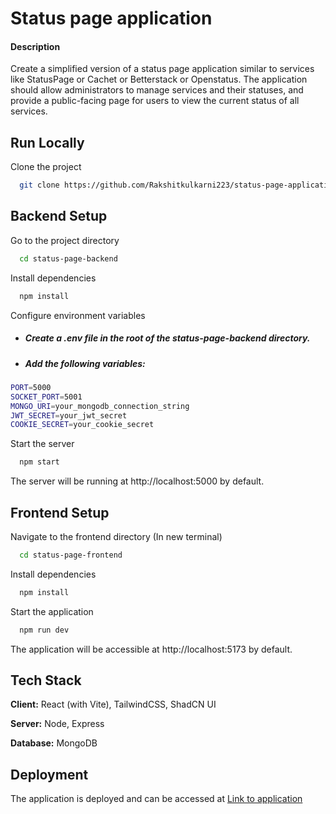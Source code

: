 
# Status page application

#### Description
Create a simplified version of a status page application similar to services like StatusPage or
Cachet or Betterstack or Openstatus. The application should allow administrators to manage
services and their statuses, and provide a public-facing page for users to view the current status
of all services.
## Run Locally

Clone the project

```bash
  git clone https://github.com/Rakshitkulkarni223/status-page-application.git
```

## Backend Setup


Go to the project directory

```bash
  cd status-page-backend
```

Install dependencies

```bash
  npm install
```

Configure environment variables

- ##### Create a ***.env*** file in the root of the ***status-page-backend*** directory.

- ##### Add the following variables:

```bash
PORT=5000
SOCKET_PORT=5001
MONGO_URI=your_mongodb_connection_string
JWT_SECRET=your_jwt_secret
COOKIE_SECRET=your_cookie_secret
```

Start the server

```bash
  npm start
```

The server will be running at http://localhost:5000 by default.

## Frontend Setup

Navigate to the frontend directory (In new terminal)

```bash
  cd status-page-frontend
```

Install dependencies

```bash
  npm install
```

Start the application

```bash
  npm run dev
```

The application will be accessible at http://localhost:5173 by default.

## Tech Stack

**Client:** React (with Vite), TailwindCSS, ShadCN UI

**Server:** Node, Express

**Database:** MongoDB


## Deployment

The application is deployed and can be accessed at
[Link to application](https://staus-page-c0540.web.app)